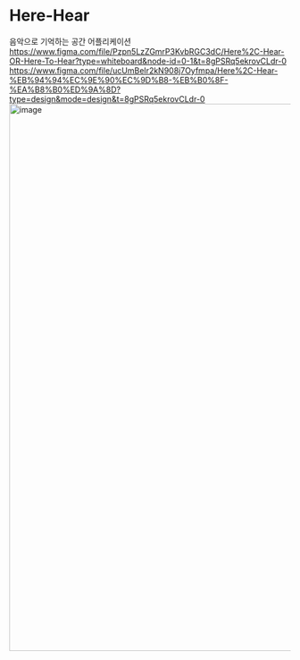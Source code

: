 # Here-Hear
음악으로 기억하는 공간 어플리케이션
https://www.figma.com/file/Pzpn5LzZGmrP3KvbRGC3dC/Here%2C-Hear-OR-Here-To-Hear?type=whiteboard&node-id=0-1&t=8gPSRq5ekrovCLdr-0
https://www.figma.com/file/ucUmBeIr2kN908j7Oyfmpa/Here%2C-Hear-%EB%94%94%EC%9E%90%EC%9D%B8-%EB%B0%8F-%EA%B8%B0%ED%9A%8D?type=design&mode=design&t=8gPSRq5ekrovCLdr-0
<img width="979" alt="image" src="https://github.com/TeamHereHear/Here-Hear/assets/67450169/26410adc-fe8c-4f81-8339-ca59af81e608">
